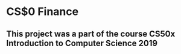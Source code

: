 # CS$0 Finance
## This project was a part of the course CS50x Introduction to Computer Science 2019
